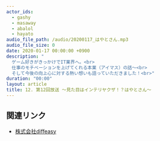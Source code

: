 ```yaml
---
actor_ids:
  - gashy
  - masaway
  - abalol
  - hayato
audio_file_path: /audio/20200117_はやとさん.mp3
audio_file_size: 0
date: 2020-01-17 00:00:00 +0900
description: "
  ゲーム好きがきっかけでIT業界へ。<br>
  仕事のモチベーションを上げてくれる本業（アイマス）の話～<br>
  そして今後の向上心に対する熱い想いも語っていただきました！<br>"
duration: "00:00"
layout: article
title: 12. 第12回放送 ～見た目はインテリヤクザ！？はやとさん～
---
```


## 関連リンク

- [株式会社diffeasy](https://diffeasy.com/)
